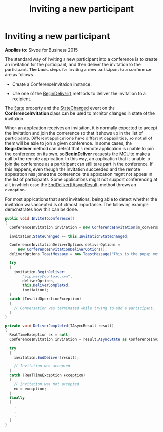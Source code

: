 ﻿---
title: Inviting a new participant
TOCTitle: Inviting a new participant
ms:assetid: 3075d768-6784-44ff-aa61-9c7598c7cd6c
ms:mtpsurl: https://msdn.microsoft.com/library/Dn465996(v=office.16)
ms:contentKeyID: 65239942
ms.date: 07/27/2015
mtps_version: v=office.16
dev_langs:
- csharp
---

# Inviting a new participant


**Applies to**: Skype for Business 2015

The standard way of inviting a new participant into a conference is to create an invitation for the participant, and then deliver the invitation to the participant. The basic steps for inviting a new participant to a conference are as follows.

  - Create a [ConferenceInvitation](https://msdn.microsoft.com/library/hh349823\(v=office.16\)) instance.

  - Use one of the [BeginDeliver()](https://msdn.microsoft.com/library/hh381143\(v=office.16\)) methods to deliver the invitation to a recipient.

The [State](https://msdn.microsoft.com/library/hh366182\(v=office.16\)) property and the [StateChanged](https://msdn.microsoft.com/library/hh349590\(v=office.16\)) event on the **ConferenceInvitation** class can be used to monitor changes in state of the invitation.

When an application receives an invitation, it is normally expected to accept the invitation and join the conference so that it shows up in the list of participants. Different applications have different capabilities, so not all of them will be able to join a given conference. In some cases, the **BeginDeliver** method can detect that a remote application is unable to join the conference on its own, so **BeginDeliver** requests the MCU to make a call to the remote application. In this way, an application that is unable to join the conference as a participant can still take part in the conference. If this happens, even though the invitation succeeded and the remote application has joined the conference, the application might not appear in the list of participants. Some applications might not support conferencing at all, in which case the [EndDeliver(IAsyncResult)](https://msdn.microsoft.com/library/hh382300\(v=office.16\)) method throws an exception.

For most applications that send invitations, being able to detect whether the invitation was accepted is of utmost importance. The following example demonstrates how this can be done.

```csharp
public void InviteToConference()
{
  ConferenceInvitation invitation = new ConferenceInvitation(m_conversation);

  invitation.StateChanged += this.InvitationStateChanged;

  ConferenceInvitationDeliverOptions deliverOptions = 
      new ConferenceInvitationDeliverOptions();
  deliverOptions.ToastMessage = new ToastMessage("This is the popup message or toast.");

  try
  {
    invitation.BeginDeliver(
        "sip:mary@contoso.com",
        deliverOptions,
        this.DeliverCompleted,
        invitation);
  }
  catch (InvalidOperationException)
  {
    // Conversation was terminated while trying to add a participant.
  }
}

private void DeliverCompleted(IAsyncResult result)
{
  RealTimeException ex = null;
  ConferenceInvitation invitation = result.AsyncState as ConferenceInvitation;
  
  try
  {
    invitation.EndDeliver(result);

    // Invitation was accepted
  }
  catch (RealTimeException exception)
  {
    // Invitation was not accepted.
    ex = exception;
  }
  finally
  {
    .
    . 
    .
  }
}
```

